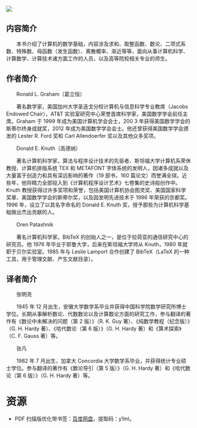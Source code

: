 ![](http://img3m9.ddimg.cn/62/13/23208929-1_u_2.jpg)

## 内容简介

　　本书介绍了计算机的数学基础，内容涉及求和、取整函数、数论、二项式系数、特殊数、母函数（发生函数）、离散概率、渐近等等，面向从事计算机科学、计算数学、计算技术诸方面工作的人员，以及高等院校相关专业的师生。

## 作者简介

　　Ronald L. Graham（葛立恒）

　　著名数学家，美国加州大学圣迭戈分校计算机与信息科学专业教席（Jacobs Endowed Chair），AT&T 实验室研究中心荣誉首席科学家，美国数学学会前任主席。Graham 于 1999 年成为美国计算机学会会士，200 3 年获得美国数学学会的斯蒂尔终身成就奖，2012 年成为美国数学学会会士。他还曾获得美国数学学会颁发的 Lester R. Ford 奖和 Carl Allendoerfer 奖以及其他众多奖项。

　　Donald E. Knuth（高德纳）

　　著名计算机科学家，算法与程序设计技术的先驱者、斯坦福大学计算机系荣休教授、计算机排版系统 TEX 和 METAFONT 字体系统的发明人，因诸多成就以及大量富于创造力和具有深远影响的著作（19 部书，160 篇论文）而誉满全球。近些年，他将精力全部投入到《计算机程序设计艺术》七卷集的史诗般创作中。Knuth 教授获得过许多奖项和荣誉，包括美国计算机协会图灵奖、美国国家科学奖章、美国数学学会的斯蒂尔奖，以及因发明先进技术于 1996 年荣获的京都奖。1996 年，设立了以其名字命名的 Donald E. Knuth 奖，授予那些为计算机科学基础做出杰出贡献的人。

　　Oren Patashnik

　　著名计算机科学家，BibTeX 的创始人之一，是位于拉荷亚的通信研究中心的研究员。他 1976 年毕业于耶鲁大学，后来在斯坦福大学师从 Knuth，1980 年就职于贝尔实验室。1985 年与 Leslie Lamport 合作创建了 BibTeX（LaTeX 的一种工具，用于管理文献、产生文献目录）。

## 译者简介

　　张明尧

　　1945 年 12 月出生，安徽大学数学系毕业并获得中国科学院数学研究所博士学位。长期从事解析数论、代数数论以及计算数论方面的研究工作，参与翻译的著作有《数论中未解决的问题（第 2 版）》（R. K. Guy 著）、《纯数学教程（纪念版）》（G. H. Hardy 著）、《哈代数论（第 6 版）》（G. H. Hardy 著）和《算术探索》（C. F. Gauss 著）等。

　　张凡

　　1982 年 7 月出生，加拿大 Concordia 大学数学系毕业，并获得统计专业硕士学位。参与翻译的著作有《数论导引（第 5 版）》（G. H. Hardy 著）和《哈代数论（第 6 版）》（G. H. Hardy 著）等。

# 资源

* PDF 扫描版优化带书签：[百度网盘](https://pan.baidu.com/s/1JNAVEgDhdZWAgOmEnl2R5Q)，提取码：y1ml。
